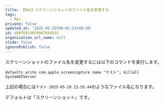 ```yaml
---
title: 【Mac】スクリーンショットのファイル名を変更する
tags:
  - Mac
private: false
updated_at: '2025-05-29T00:01:53+09:00'
id: d89f09190f8067bbd531
organization_url_name: null
slide: false
ignorePublish: false
---
```

スクリーンショットのファイル名を変更するには以下のコマンドを実行します。

```terminal
defaults write com.apple.screencapture name "テスト"; killall SystemUIServer
```

上記の場合には`テスト 2025-05-28 23.55.44`のようなファイル名になります。

デフォルトは「スクリーンショット」です。
